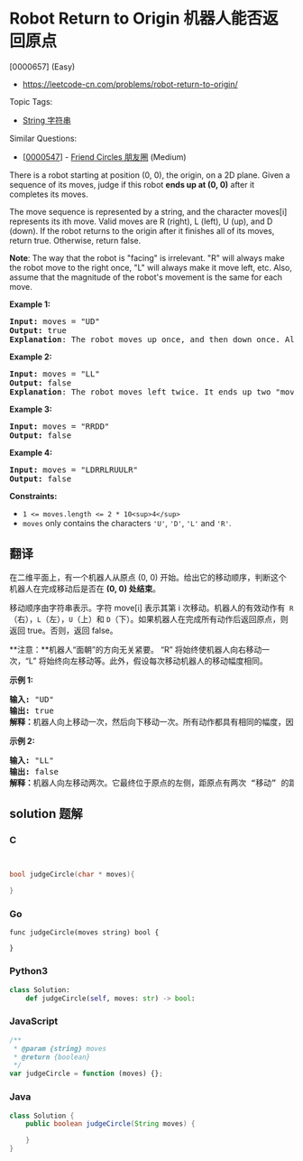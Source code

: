 # Robot Return to Origin 机器人能否返回原点

[0000657] (Easy)

- https://leetcode-cn.com/problems/robot-return-to-origin/

Topic Tags:

- [String 字符串](https://leetcode-cn.com/tag/string/)

Similar Questions:

- [[0000547](https://leetcode-cn.com/problems/friend-circles/)] - [Friend Circles 朋友圈](./0000547.friend-circles.md) (Medium)

There is a robot starting at position (0, 0), the origin, on a 2D plane. Given a sequence of its moves, judge if this robot **ends up at (0, 0)** after it completes its moves.

The move sequence is represented by a string, and the character moves\[i\] represents its ith move. Valid moves are R (right), L (left), U (up), and D (down). If the robot returns to the origin after it finishes all of its moves, return true. Otherwise, return false.

**Note**: The way that the robot is "facing" is irrelevant. "R" will always make the robot move to the right once, "L" will always make it move left, etc. Also, assume that the magnitude of the robot's movement is the same for each move.

**Example 1:**

<pre><strong>Input:</strong> moves = "UD"
<strong>Output:</strong> true
<strong>Explanation</strong>: The robot moves up once, and then down once. All moves have the same magnitude, so it ended up at the origin where it started. Therefore, we return true.
</pre>

**Example 2:**

<pre><strong>Input:</strong> moves = "LL"
<strong>Output:</strong> false
<strong>Explanation</strong>: The robot moves left twice. It ends up two "moves" to the left of the origin. We return false because it is not at the origin at the end of its moves.
</pre>

**Example 3:**

<pre><strong>Input:</strong> moves = "RRDD"
<strong>Output:</strong> false
</pre>

**Example 4:**

<pre><strong>Input:</strong> moves = "LDRRLRUULR"
<strong>Output:</strong> false
</pre>

**Constraints:**

- `1 <= moves.length <= 2 * 10<sup>4</sup>`
- `moves` only contains the characters `'U'`, `'D'`, `'L'` and `'R'`.

## 翻译

在二维平面上，有一个机器人从原点 (0, 0) 开始。给出它的移动顺序，判断这个机器人在完成移动后是否在 **(0, 0) 处结束**。

移动顺序由字符串表示。字符 move\[i\] 表示其第 i 次移动。机器人的有效动作有  `R`（右），`L`（左），`U`（上）和 `D`（下）。如果机器人在完成所有动作后返回原点，则返回 true。否则，返回 false。

**注意：**机器人“面朝”的方向无关紧要。 “R” 将始终使机器人向右移动一次，“L” 将始终向左移动等。此外，假设每次移动机器人的移动幅度相同。

**示例 1:**

<pre><strong>输入:</strong> "UD"
<strong>输出:</strong> true
<strong>解释：</strong>机器人向上移动一次，然后向下移动一次。所有动作都具有相同的幅度，因此它最终回到它开始的原点。因此，我们返回 true。</pre>

**示例 2:**

<pre><strong>输入:</strong> "LL"
<strong>输出:</strong> false
<strong>解释：</strong>机器人向左移动两次。它最终位于原点的左侧，距原点有两次 “移动” 的距离。我们返回 false，因为它在移动结束时没有返回原点。</pre>

## solution 题解

### C

```c


bool judgeCircle(char * moves){

}
```

### Go

```golang
func judgeCircle(moves string) bool {

}
```

### Python3

```python
class Solution:
    def judgeCircle(self, moves: str) -> bool:
```

### JavaScript

```javascript
/**
 * @param {string} moves
 * @return {boolean}
 */
var judgeCircle = function (moves) {};
```

### Java

```java
class Solution {
    public boolean judgeCircle(String moves) {

    }
}
```
